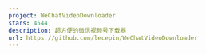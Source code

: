 ```yaml
---
project: WeChatVideoDownloader
stars: 4544
description: 超方便的微信视频号下载器
url: https://github.com/lecepin/WeChatVideoDownloader
---
```



